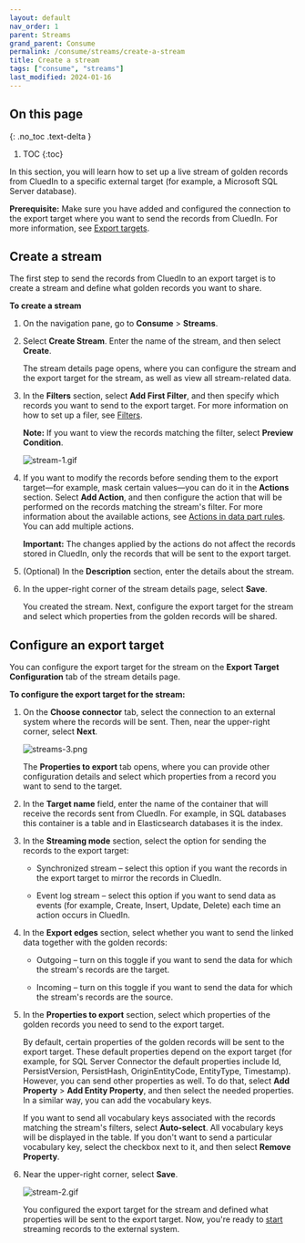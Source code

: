 ```yaml
---
layout: default
nav_order: 1
parent: Streams
grand_parent: Consume
permalink: /consume/streams/create-a-stream
title: Create a stream
tags: ["consume", "streams"]
last_modified: 2024-01-16
---
```

## On this page
{: .no_toc .text-delta }
1. TOC
{:toc}

In this section, you will learn how to set up a live stream of golden records from CluedIn to a specific external target (for example, a Microsoft SQL Server database).

**Prerequisite:** Make sure you have added and configured the connection to the export target where you want to send the records from CluedIn. For more information, see [Export targets](/consume/export-targets).

## Create a stream

The first step to send the records from CluedIn to an export target is to create a stream and define what golden records you want to share.

**To create a stream**

1. On the navigation pane, go to **Consume** > **Streams**.

1. Select **Create Stream**. Enter the name of the stream, and then select **Create**.

    The stream details page opens, where you can configure the stream and the export target for the stream, as well as view all stream-related data.

1. In the **Filters** section, select **Add First Filter**, and then specify which records you want to send to the export target. For more information on how to set up a filer, see [Filters](/key-terms-and-features/filters).

    **Note:** If you want to view the records matching the filter, select **Preview Condition**.

    ![stream-1.gif](../../assets/images/consume/streams/stream-1.gif)

1. If you want to modify the records before sending them to the export target—for example, mask certain values—you can do it in the **Actions** section. Select **Add Action**, and then configure the action that will be performed on the records matching the stream's filter. For more information about the available actions, see [Actions in data part rules](/management/rules/rules-reference#actions-in-data-part-rules). You can add multiple actions.

    **Important:** The changes applied by the actions do not affect the records stored in CluedIn, only the records that will be sent to the export target.

1. (Optional) In the **Description** section, enter the details about the stream.

1. In the upper-right corner of the stream details page, select **Save**.

    You created the stream. Next, configure the export target for the stream and select which properties from the golden records will be shared.

## Configure an export target

You can configure the export target for the stream on the **Export Target Configuration** tab of the stream details page.

**To configure the export target for the stream:**

1. On the **Choose connector** tab, select the connection to an external system where the records will be sent. Then, near the upper-right corner, select **Next**.

    ![streams-3.png](../../assets/images/consume/streams/streams-3.png)

    The **Properties to export** tab opens, where you can provide other configuration details and select which properties from a record you want to send to the target.

1. In the **Target name** field, enter the name of the container that will receive the records sent from CluedIn. For example, in SQL databases this container is a table and in Elasticsearch databases it is the index.

1. In the **Streaming mode** section, select the option for sending the records to the export target:

    - Synchronized stream – select this option if you want the records in the export target to mirror the records in CluedIn.

    - Event log stream – select this option if you want to send data as events (for example, Create, Insert, Update, Delete) each time an action occurs in CluedIn.

1. In the **Export edges** section, select whether you want to send the linked data together with the golden records:

    - Outgoing – turn on this toggle if you want to send the data for which the stream's records are the target.

    - Incoming – turn on this toggle if you want to send the data for which the stream's records are the source.

1. In the **Properties to export** section, select which properties of the golden records you need to send to the export target.

    By default, certain properties of the golden records will be sent to the export target. These default properties depend on the export target (for example, for SQL Server Connector the default properties include Id, PersistVersion, PersistHash, OriginEntityCode, EntityType, Timestamp). However, you can send other properties as well. To do that, select **Add Property** > **Add Entity Property**, and then select the needed properties. In a similar way, you can add the vocabulary keys.

    If you want to send all vocabulary keys associated with the records matching the stream's filters, select **Auto-select**. All vocabulary keys will be displayed in the table. If you don't want to send a particular vocabulary key, select the checkbox next to it, and then select **Remove Property**.

1. Near the upper-right corner, select **Save**.

    ![stream-2.gif](../../assets/images/consume/streams/stream-2.gif)

    You configured the export target for the stream and defined what properties will be sent to the export target. Now, you're ready to [start](/consume/streams/manage-streams) streaming records to the external system.

